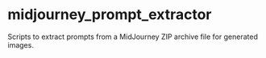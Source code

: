 # midjourney_prompt_extractor
Scripts to extract prompts from a MidJourney ZIP archive file for generated images.
